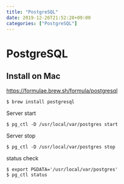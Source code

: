 ```yaml
---
title: "PostgreSQL"
date: 2019-12-26T21:52:28+09:00
categories: ["PostgreSQL"]
---
```


PostgreSQL
===

Install on Mac
---

https://formulae.brew.sh/formula/postgresql
```
$ brew install postgresql
```

Server start
```
$ pg_ctl -D /usr/local/var/postgres start
```

Server stop
```
$ pg_ctl -D /usr/local/var/postgres stop
```

status check
```
$ export PGDATA='/usr/local/var/postgres'
$ pg_ctl status     
```